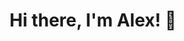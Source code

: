 <div align="center">
<h1 align="center">Hi there, I'm Alex! 👋</h1>
</div>
<!--
**ablancorey/ablancorey** is a ✨ _special_ ✨ repository because its `README.md` (this file) appears on your GitHub profile.
# 👋 ¡Hola! / Hello!  

- 🔬 **Mathematician** specialized in **Data Science** & **Big Data**. 
- 🧠 Driven by a deep curiosity to explore and implement innovative **Artificial Intelligence** and **Machine Learning** solutions, I thrive on continuous learning and staying at the forefront of technology.
- 🌍 Beyond the code, I'm passionate about sports and contributing to projects that positively impact society. 
- 🔗 Let’s connect on [LinkedIn](https://www.linkedin.com/in/alejandro-blanco-rey-60b6781b6/)!  
